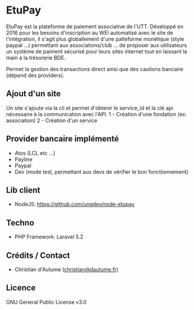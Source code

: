 # EtuPay

EtuPay est la plateforme de paiement associative de l'UTT. Développé en 2016 pour les besoins d'inscription au WEI automatisé avec le site de l'intégration, il s'agit plus globallement  d'une palteforme monétique (style paypal ...) permettant aux associations/club ... de proposer aux utilisateurs un système de paiment sécurisé pour leurs sites internet tout en laissant la main à la trésorerie BDE.

Permet la gestion des transactions direct ainsi que des cautions bancaire (dépend des providers).

## Ajout d'un site

Un site s'ajoute via la cli et permet d'obtenir le service_id et la clé api nécessaire à la communication avec l'API.
1 - Création d'une fondation (ex: association)
2 - Création d'un service 

## Provider bancaire implémenté
- Atos (LCL etc ...)
- Payline
- Paypal
- Dev (mode test, permettant aux devs de vérifier le bon fonctionnement)

## Lib client
- NodeJS: https://github.com/ungdev/node-etupay

## Techno
 - PHP Framework: Laravel 5.2

 ## Crédits / Contact
 - Christian d'Autume (christian@dautume.fr)

 ## Licence
GNU General Public License v3.0